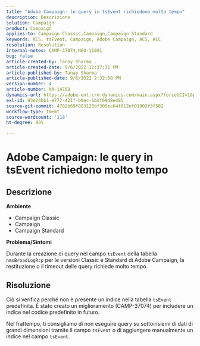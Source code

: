 ```yaml
---
title: "Adobe Campaign: le query in tsEvent richiedono molto tempo"
description: Descrizione
solution: Campaign
product: Campaign
applies-to: Campaign Classic,Campaign,Campaign Standard
keywords: KCS, tsEvent, Campaign, Adobe Campaign, ACS, ACC
resolution: Resolution
internal-notes: CAMP-37074,NEO-11091
bug: false
article-created-by: Tanay Sharma .
article-created-date: 9/6/2022 12:37:31 PM
article-published-by: Tanay Sharma .
article-published-date: 9/6/2022 2:32:08 PM
version-number: 4
article-number: KA-14708
dynamics-url: https://adobe-ent.crm.dynamics.com/main.aspx?forceUCI=1&pagetype=entityrecord&etn=knowledgearticle&id=a03690ab-e02d-ed11-9db1-002248086735
exl-id: 93e24bb1-e777-421f-b0ec-6bdf69d8e485
source-git-commit: 4702b69f883128bf305ec64f012ef01903f3f582
workflow-type: tm+mt
source-wordcount: '118'
ht-degree: 86%

---
```


# Adobe Campaign: le query in tsEvent richiedono molto tempo

## Descrizione


<b>Ambiente</b>

- Campaign Classic
- Campaign
- Campaign Standard




<b>Problema/Sintomi</b>

Durante la creazione di query nel campo `tsEvent` della tabella `nmsBroadLogRcp` per le versioni Classic e Standard di Adobe Campaign, la restituzione o il timeout delle query richiede molto tempo.


## Risoluzione


Ciò si verifica perché non è presente un indice nella tabella `tsEvent` predefinita. È stato creato un miglioramento (CAMP-37074) per includere un indice nel codice predefinito in futuro.

Nel frattempo, ti consigliamo di non eseguire query su sottoinsiemi di dati di grandi dimensioni tramite il campo `tsEvent` o di aggiungere manualmente un indice nel campo `tsEvent`.
